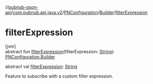//[pubnub-gson-api](../../../../index.md)/[com.pubnub.api.java.v2](../../index.md)/[PNConfiguration](../index.md)/[Builder](index.md)/[filterExpression](filter-expression.md)

# filterExpression

[jvm]\
abstract fun [filterExpression](filter-expression.md)(filterExpression: [String](https://kotlinlang.org/api/core/kotlin-stdlib/kotlin/-string/index.html)): [PNConfiguration.Builder](index.md)

abstract val [filterExpression](filter-expression.md): [String](https://kotlinlang.org/api/core/kotlin-stdlib/kotlin/-string/index.html)

Feature to subscribe with a custom filter expression.
